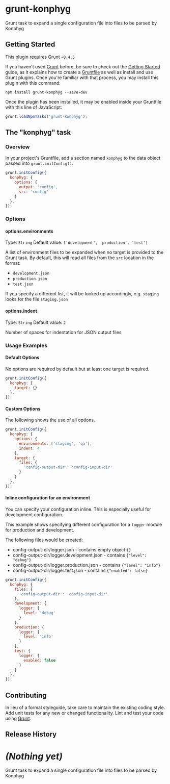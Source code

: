 # grunt-konphyg

Grunt task to expand a single configuration file into files to be parsed by Konphyg

## Getting Started
This plugin requires Grunt `~0.4.5`

If you haven't used [Grunt](http://gruntjs.com/) before, be sure to check out the [Getting Started](http://gruntjs.com/getting-started) guide, as it explains how to create a [Gruntfile](http://gruntjs.com/sample-gruntfile) as well as install and use Grunt plugins. Once you're familiar with that process, you may install this plugin with this command:

```shell
npm install grunt-konphyg --save-dev
```

Once the plugin has been installed, it may be enabled inside your Gruntfile with this line of JavaScript:

```js
grunt.loadNpmTasks('grunt-konphyg');
```

## The "konphyg" task

### Overview
In your project's Gruntfile, add a section named `konphyg` to the data object passed into `grunt.initConfig()`.

```js
grunt.initConfig({
  konphyg: {
    options: {
      output: 'config',
      src: 'config'
    }
  },
});
```

### Options


#### options.environments
Type: `String`
Default value: `['development', 'production', 'test']`

A list of environment files to be expanded when no target is provided to the Grunt task.
By default, this will read all files from the `src` location in the format:

- `development.json`
- `production.json`
- `test.json`

If you specify a different list, it will be looked up accordingly, e.g. `staging` looks for the file `staging.json`

#### options.indent
Type: `String`
Default value: `2`

Number of spaces for indentation for JSON output files

### Usage Examples

#### Default Options
No options are required by default but at least one target is required.

```js
grunt.initConfig({
  konphyg: {
    target: {}
  },
});
```

#### Custom Options
The following shows the use of all options.

```js
grunt.initConfig({
  konphyg: {
    options: {
      environments: ['staging', 'qa'],
      indent: 4
    },
    target: {
      files: {
        'config-output-dir': 'config-input-dir'
      }
    }
  },
});
```

#### Inline configuration for an environment
You can specify your configuration inline. This is especially useful for development configuration.

This example shows specifying different configuration for a `logger` module for production and development.

The following files would be created:

* config-output-dir/logger.json - contains empty object `{}`
* config-output-dir/logger.development.json - contains `{"level": "debug"}`
* config-output-dir/logger.production.json - contains `{"level": "info"}`
* config-output-dir/logger.test.json - contains `{"enabled": false}`

```js
grunt.initConfig({
  konphyg: {
    files: {
      'config-output-dir': 'config-input-dir'
    },
    development: {
      logger: {
        level: 'debug'
      }
    },
    production: {
      logger: {
        level: 'info'
      }
    },
    test: {
      logger: {
        enabled: false
      }
    }
  },
});
```

## Contributing
In lieu of a formal styleguide, take care to maintain the existing coding style. Add unit tests for any new or changed functionality. Lint and test your code using [Grunt](http://gruntjs.com/).

## Release History
_(Nothing yet)_
=======
Grunt task to expand a single configuration file into files to be parsed by Konphyg
